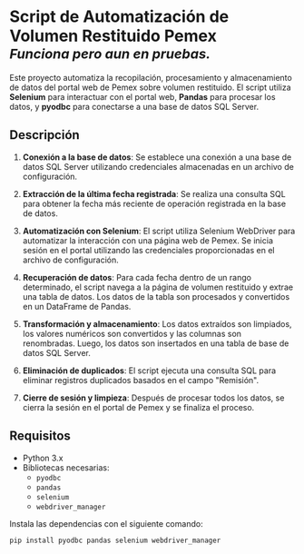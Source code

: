 # Script de Automatización de Volumen Restituido Pemex <br> <sub>*Funciona pero aun en pruebas.*</sub>

Este proyecto automatiza la recopilación, procesamiento y almacenamiento de datos del portal web de Pemex sobre volumen restituido. El script utiliza **Selenium** para interactuar con el portal web, **Pandas** para procesar los datos, y **pyodbc** para conectarse a una base de datos SQL Server.

## Descripción

1. **Conexión a la base de datos**: Se establece una conexión a una base de datos SQL Server utilizando credenciales almacenadas en un archivo de configuración.
   
2. **Extracción de la última fecha registrada**: Se realiza una consulta SQL para obtener la fecha más reciente de operación registrada en la base de datos.

3. **Automatización con Selenium**: El script utiliza Selenium WebDriver para automatizar la interacción con una página web de Pemex. Se inicia sesión en el portal utilizando las credenciales proporcionadas en el archivo de configuración.

4. **Recuperación de datos**: Para cada fecha dentro de un rango determinado, el script navega a la página de volumen restituido y extrae una tabla de datos. Los datos de la tabla son procesados y convertidos en un DataFrame de Pandas.

5. **Transformación y almacenamiento**: Los datos extraídos son limpiados, los valores numéricos son convertidos y las columnas son renombradas. Luego, los datos son insertados en una tabla de base de datos SQL Server.

6. **Eliminación de duplicados**: El script ejecuta una consulta SQL para eliminar registros duplicados basados en el campo "Remisión".

7. **Cierre de sesión y limpieza**: Después de procesar todos los datos, se cierra la sesión en el portal de Pemex y se finaliza el proceso.

## Requisitos

- Python 3.x
- Bibliotecas necesarias:
  - `pyodbc`
  - `pandas`
  - `selenium`
  - `webdriver_manager`

Instala las dependencias con el siguiente comando:

```bash
pip install pyodbc pandas selenium webdriver_manager
